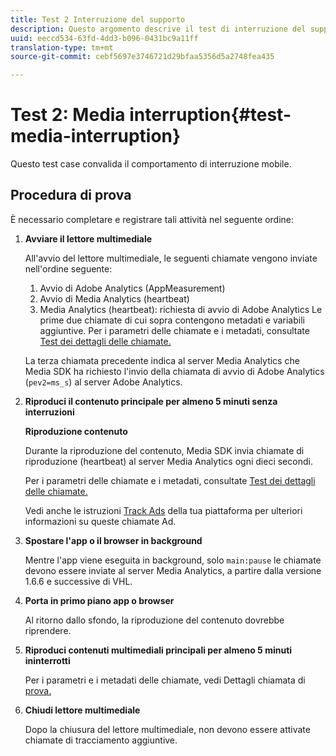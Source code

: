 ```yaml
---
title: Test 2 Interruzione del supporto
description: Questo argomento descrive il test di interruzione del supporto utilizzato per la convalida.
uuid: eeccd534-63fd-4dd3-b096-0431bc9a11ff
translation-type: tm+mt
source-git-commit: cebf5697e3746721d29bfaa5356d5a2748fea435

---
```



# Test 2: Media interruption{#test-media-interruption}

Questo test case convalida il comportamento di interruzione mobile.

## Procedura di prova

È necessario completare e registrare tali attività nel seguente ordine:

1. **Avviare il lettore multimediale**

   All&#39;avvio del lettore multimediale, le seguenti chiamate vengono inviate nell&#39;ordine seguente:

   1. Avvio di Adobe Analytics (AppMeasurement)
   1. Avvio di Media Analytics (heartbeat)
   1. Media Analytics (heartbeat): richiesta di avvio di Adobe Analytics
   Le prime due chiamate di cui sopra contengono metadati e variabili aggiuntive. Per i parametri delle chiamate e i metadati, consultate [Test dei dettagli delle chiamate.](/help/sdk-implement/validation/test-call-details.md#start-the-media-player)

   La terza chiamata precedente indica al server Media Analytics che Media SDK ha richiesto l&#39;invio della chiamata di avvio di Adobe Analytics (`pev2=ms_s`) al server Adobe Analytics.

1. **Riproduci il contenuto principale per almeno 5 minuti senza interruzioni**

   **Riproduzione contenuto**

   Durante la riproduzione del contenuto, Media SDK invia chiamate di riproduzione (heartbeat) al server Media Analytics ogni dieci secondi.

   Per i parametri delle chiamate e i metadati, consultate [Test dei dettagli delle chiamate.](/help/sdk-implement/validation/test-call-details.md#play-main-content)

   Vedi anche le istruzioni [Track Ads](/help/sdk-implement/track-ads/track-ads-overview.md) della tua piattaforma per ulteriori informazioni su queste chiamate Ad.

1. **Spostare l&#39;app o il browser in background**

   Mentre l&#39;app viene eseguita in background, solo `main:pause` le chiamate devono essere inviate al server Media Analytics, a partire dalla versione 1.6.6 e successive di VHL.

1. **Porta in primo piano app o browser**

   Al ritorno dallo sfondo, la riproduzione del contenuto dovrebbe riprendere.

1. **Riproduci contenuti multimediali principali per almeno 5 minuti ininterrotti**

   Per i parametri e i metadati delle chiamate, vedi Dettagli chiamata di [prova.](/help/sdk-implement/validation/test-call-details.md#play-main-content)

1. **Chiudi lettore multimediale**

   Dopo la chiusura del lettore multimediale, non devono essere attivate chiamate di tracciamento aggiuntive.
